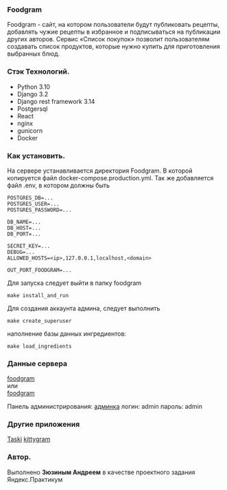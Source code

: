 ### Foodgram
Foodgram - сайт, на котором пользователи будут публиковать рецепты, добавлять чужие рецепты в избранное и подписываться на публикации других авторов. Сервис «Список покупок» позволит пользователям создавать список продуктов, которые нужно купить для приготовления выбранных блюд. 

### Стэк Технологий.
- Python 3.10
- Django 3.2
- Django rest framework 3.14
- Postgersql
- React
- nginx
- gunicorn
- Docker


### Как установить.
На сервере устанавливается директория Foodgram.
В которой копируется файл docker-compose.production.yml.
Так же добавляется файл .env, в котором должны быть
```
POSTGRES_DB=...
POSTGRES_USER=...
POSTGRES_PASSWORD=...

DB_NAME=...
DB_HOST=...
DB_PORT=...

SECRET_KEY=...
DEBUG=...
ALLOWED_HOSTS=<ip>,127.0.0.1,localhost,<domain>

OUT_PORT_FOODGRAM=...
```

Для запуска следует выйти в папку foodgram
```
make install_and_run
```

Для создания аккаунта админа, следует выполнить
```
make create_superuser
```

наполнение базы данных ингредиентов:
```
make load_ingredients
```

### Данные сервера
[foodgram](https://xn--80aciep1ase.site/ "Оснавная ссылка")  
или  
[foodgram](http://51.250.109.52:7000/ "по ip")  

Панель администрирования:
[админка](https://xn--80aciep1ase.site/admin/)
логин: admin 
пароль: admin

### Другие приложения
[Taski](http://51.250.109.52:8000/)
[kittygram](http://51.250.109.52:9000/)


### Автор.
Выполнено **Зюзиным Андреем** в качестве проектного задания Яндекс.Практикум
